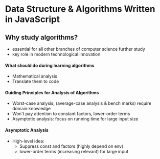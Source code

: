 Data Structure & Algorithms Written in JavaScript
================================================

## Why study algorithms?
- essential for all other branches of computer science further study
- key role in modern technological innovation

#### What should do during learning algorithms
- Mathematical analysis
- Translate them to code

#### Guiding Principles for Analysis of Algorithms
- Worst-case analysis, (average-case analysis & bench marks) require domain knowledge
- Won't pay attention to constant factors, lower-order terms
- Asymptotic analysis: focus on running time for large input size

#### Asymptotic Analysis
- High-level idea:
  - Suppress const and factors (highly depend on env)
  - lower-order terms (increasing relevant) for large input
